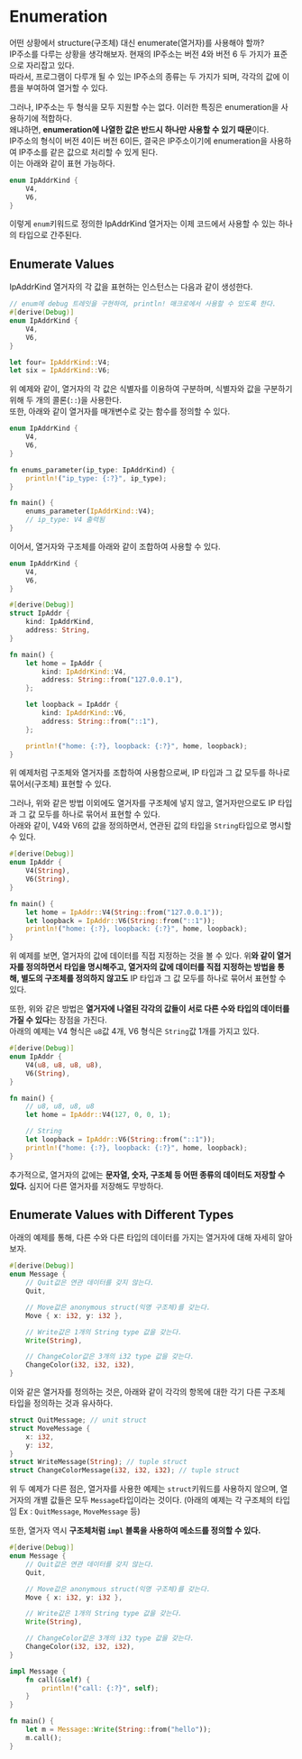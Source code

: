 # Enumeration
어떤 상황에서 structure(구조체) 대신 enumerate(열거자)를 사용해야 할까?  
IP주소를 다루는 상황을 생각해보자. 현재의 IP주소는 버전 4와 버전 6 두 가지가 표준으로 자리잡고 있다.  
따라서, 프로그램이 다루개 될 수 있는 IP주소의 종류는 두 가지가 되며, 각각의 값에 이름을 부여하여 열거할 수 있다.  

그러나, IP주소는 두 형식을 모두 지원할 수는 없다. 이러한 특징은 enumeration을 사용하기에 적합하다.  
왜냐하면, **enumeration에 나열한 값은 반드시 하나만 사용할 수 있기 때문**이다.  
IP주소의 형식이 버전 4이든 버전 6이든, 결국은 IP주소이기에 enumeration을 사용하여 IP주소를 같은 값으로 처리할 수 있게 된다.  
이는 아래와 같이 표현 가능하다.
```rust
enum IpAddrKind {
    V4,
    V6,
}
```
이렇게 `enum`키워드로 정의한 IpAddrKind 열거자는 이제 코드에서 사용할 수 있는 하나의 타입으로 간주된다.  

## Enumerate Values
IpAddrKind 열거자의 각 값을 표현하는 인스턴스는 다음과 같이 생성한다.  
```rust
// enum에 debug 트레잇을 구현하여, println! 매크로에서 사용할 수 있도록 한다.
#[derive(Debug)]
enum IpAddrKind {
    V4,
    V6,
}

let four= IpAddrKind::V4;
let six = IpAddrKind::V6;
```
위 예제와 같이, 열거자의 각 값은 식별자를 이용하여 구분하며, 식별자와 값을 구분하기 위해 두 개의 콜론(`::`)을 사용한다.  
또한, 아래와 같이 열거자를 매개변수로 갖는 함수를 정의할 수 있다.  
```rust
enum IpAddrKind {
    V4,
    V6,
}

fn enums_parameter(ip_type: IpAddrKind) {
    println!("ip_type: {:?}", ip_type);
}

fn main() {
    enums_parameter(IpAddrKind::V4);
    // ip_type: V4 출력됨
}
```

이어서, 열거자와 구조체를 아래와 같이 조합하여 사용할 수 있다.  
```rust
enum IpAddrKind {
    V4,
    V6,
}

#[derive(Debug)]
struct IpAddr {
    kind: IpAddrKind,
    address: String,
}

fn main() {
    let home = IpAddr {
        kind: IpAddrKind::V4,
        address: String::from("127.0.0.1"),
    };

    let loopback = IpAddr {
        kind: IpAddrKind::V6,
        address: String::from("::1"),
    };

    println!("home: {:?}, loopback: {:?}", home, loopback);
}
```

위 예제처럼 구조체와 열거자를 조합하여 사용함으로써, IP 타입과 그 값 모두를 하나로 묶어서(구조체) 표현할 수 있다.  

그러나, 위와 같은 방법 이외에도 열거자를 구조체에 넣지 않고, 열거자만으로도 IP 타입과 그 값 모두를 하나로 묶어서 표현할 수 있다.  
아래와 같이, V4와 V6의 값을 정의하면서, 연관된 값의 타입을 `String`타입으로 명시할 수 있다.  
```rust
#[derive(Debug)]
enum IpAddr {
    V4(String),
    V6(String),
}

fn main() {
    let home = IpAddr::V4(String::from("127.0.0.1"));
    let loopback = IpAddr::V6(String::from("::1"));
    println!("home: {:?}, loopback: {:?}", home, loopback);
}
```
위 예제를 보면, 열거자의 값에 데이터를 직접 지정하는 것을 볼 수 있다. 위**와 같이 열거자를 정의하면서 타입을 명시해주고, 열거자의 값에 데이터를 직접 지정하는 방법을 통해, 별도의 구조체를 정의하지 않고도** IP 타입과 그 값 모두를 하나로 묶어서 표현할 수 있다.  

또한, 위와 같은 방법은 **열거자에 나열된 각각의 값들이 서로 다른 수와 타입의 데이터를 가질 수 있다**는 장점을 가진다.  
아래의 예제는 V4 형식은 `u8`값 4개, V6 형식은 `String`값 1개를 가지고 있다.  
```rust
#[derive(Debug)]
enum IpAddr {
    V4(u8, u8, u8, u8),
    V6(String),
}

fn main() {
    // u8, u8, u8, u8
    let home = IpAddr::V4(127, 0, 0, 1);

    // String
    let loopback = IpAddr::V6(String::from("::1"));
    println!("home: {:?}, loopback: {:?}", home, loopback);
}
```
추가적으로, 열거자의 값에는 **문자열, 숫자, 구조체 등 어떤 종류의 데이터도 저장할 수 있다.** 심지어 다른 열거자를 저장해도 무방하다.  

## Enumerate Values with Different Types
아래의 예제를 통해, 다른 수와 다른 타입의 데이터를 가지는 열거자에 대해 자세히 알아보자.  
```rust
#[derive(Debug)]
enum Message {
    // Quit값은 연관 데이터를 갖지 않는다.
    Quit,

    // Move값은 anonymous struct(익명 구조체)를 갖는다.
    Move { x: i32, y: i32 },

    // Write값은 1개의 String type 값을 갖는다.
    Write(String),

    // ChangeColor값은 3개의 i32 type 값을 갖는다.
    ChangeColor(i32, i32, i32),
}
```
이와 같은 열거자를 정의하는 것은, 아래와 같이 각각의 항목에 대한 각기 다른 구조체 타입을 정의하는 것과 유사하다.  
```rust
struct QuitMessage; // unit struct
struct MoveMessage {
    x: i32,
    y: i32,
}
struct WriteMessage(String); // tuple struct
struct ChangeColorMessage(i32, i32, i32); // tuple struct
```
위 두 예제가 다른 점은, 열거자를 사용한 예제는 `struct`키워드를 사용하지 않으며, 열거자의 개별 값들은 모두 `Message`타입이라는 것이다. (아래의 예제는 각 구조체의 타입임 Ex : `QuitMessage`, `MoveMessage` 등)

또한, 열거자 역시 **구조체처럼 `impl` 블록을 사용하여 메소드를 정의할 수 있다.**   
```rust
#[derive(Debug)]
enum Message {
    // Quit값은 연관 데이터를 갖지 않는다.
    Quit,

    // Move값은 anonymous struct(익명 구조체)를 갖는다.
    Move { x: i32, y: i32 },

    // Write값은 1개의 String type 값을 갖는다.
    Write(String),

    // ChangeColor값은 3개의 i32 type 값을 갖는다.
    ChangeColor(i32, i32, i32),
}

impl Message {
    fn call(&self) {
        println!("call: {:?}", self);
    }
}

fn main() {
    let m = Message::Write(String::from("hello"));
    m.call();
}
```